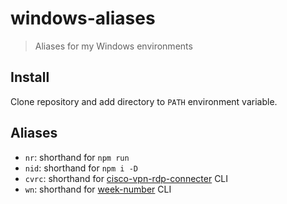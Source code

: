 # windows-aliases

> Aliases for my Windows environments

## Install

Clone repository and add directory to `PATH` environment variable.

## Aliases

- `nr`: shorthand for `npm run`
- `nid`: shorthand for `npm i -D`
- `cvrc`: shorthand for [cisco-vpn-rdp-connecter](https://github.com/knutkirkhorn/cisco-vpn-rdp-connecter/) CLI
- `wn`: shorthand for [week-number](https://github.com/knutkirkhorn/week-number-cli) CLI
